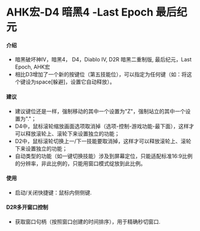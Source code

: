 # AHK宏-D4 暗黑4 -Last Epoch 最后纪元

#### 介绍
* 暗黑破坏神IV，暗黑4， D4，Diablo IV, D2R 暗黑二重制版, 最后纪元，Last Epoch,  AHK宏
* 相比D3增加了一个新的按键位（第五技能位），可以指定为任何键（如：将这个键设为space[躲避]，设置它自动释放）。

#### 建议

* 建议键位还是一样，强制移动的其中一个设置为"Z"，强制站立的其中一个设置为"."；
* D4中，鼠标滚轮缩放画面选项取消掉（选项-控制-游戏功能-最下面），这样才可以释放滚轮上、滚轮下来设置独立的功能；
* D2中，鼠标滚轮切换上一/下一技能要取消掉，这样才可以释放滚轮上、滚轮下来设置独立的功能；
* 自动类型的功能（如一键切换技能）涉及到屏幕定位，只能适配标准16:9比例的分辨率，非此比例的，只能用窗口模式绽放到此比例。

#### 使用

* 启动/关闭快捷键：鼠标内侧侧键.

#### D2R多开窗口控制

* 获取窗口句柄（按照窗口创建的时间排序），用于精确秒切窗口.
